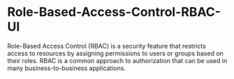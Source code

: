 # Role-Based-Access-Control-RBAC-UI
Role-Based Access Control (RBAC) is a security feature that restricts access to resources by assigning permissions to users or groups based on their roles. RBAC is a common approach to authorization that can be used in many business-to-business applications. 
